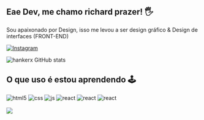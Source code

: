 ## Eae Dev, me chamo richard prazer! 🖐️
Sou apaixonado por Design, isso me levou a ser design gráfico & Design de interfaces (FRONT-END)

[![Instagram](https://img.shields.io/badge/Instagram-E4405F?style=for-the-badge&logo=instagram&logoColor=white)](https://www.instagram.com/rickdesign_txt/)



![hankerx GitHub stats](https://github-readme-stats.vercel.app/api?username=hankerx&theme=blue-green)

## O que uso é estou aprendendo 🕹️

<div style="display: inline_block">
  <img align="center" alt="html5" src="https://img.shields.io/badge/HTML5-E34F26?style=for-the-badge&logo=html5&logoColor=white" />
  <img align="center" alt="css" src="https://img.shields.io/badge/CSS3-1572B6?style=for-the-badge&logo=css3&logoColor=white" />
  <img align="center" alt="js" src="https://img.shields.io/badge/JavaScript-F7DF1E?style=for-the-badge&logo=javascript&logoColor=black" />
  <img align="center" alt="react" src="https://img.shields.io/badge/React-20232A?style=for-the-badge&logo=react&logoColor=61DAFB" />
  <img align="center" alt="react" src="https://aleen42.github.io/badges/src/photoshop.svg" />
   <img align="center" alt="react" src="https://aleen42.github.io/badges/src/after_effects.svg" />
 
</div><br/>

<img align=center src= https://media.tenor.com/CgGUXc-LDc4AAAAM/hacker-pc.gif>




